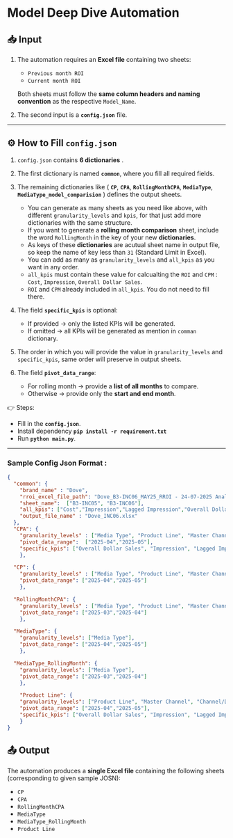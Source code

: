 # Model Deep Dive Automation

## 📥 Input  
1. The automation requires an **Excel file** containing two sheets:  
   - `Previous month ROI`  
   - `Current month ROI`  

   Both sheets must follow the **same column headers and naming convention** as the respective `Model_Name`.  
2. The second input is a **`config.json`** file.  

---

## ⚙️ How to Fill `config.json`  

1. `config.json` contains **6 dictionaries** .  
2. The first dictionary is named **`common`**, where you fill all required fields.  
3. The remaining dictionaries like ( **`CP`**, **`CPA`**, **`RollingMonthCPA`**, **`MediaType`**, **`MediaType_model_comparision`** ) defines the output sheets.  
   - You can generate as many sheets as you need like above, with different `granularity_levels` and `kpis`, for that just add more dictionaries with the same structure.
   - If you want to generate a **rolling month comparison** sheet, include the word `RollingMonth` in the key of your new 
   **dictionaries**.  
   - As keys of these **dictionaries** are acutual sheet name in output file, so keep the name of key less than `31` (Standard Limit in Excel).
   - You can add as many as `granularity_levels` and `all_kpis` as you want in any order. 
   - `all_kpis` must contain these value for calcualting the `ROI` and `CPM` : `Cost`, `Impression`, `Overall Dollar Sales`.
   - `ROI` and `CPM` already included in `all_kpis`. You do not need to fill there.

  
4. The field **`specific_kpis`** is optional:  
   - If provided → only the listed KPIs will be generated.  
   - If omitted → all KPIs will be generated as mention in `comman` dictionary.  
5. The order in which you will provide the value in `granularity_levels` and `specific_kpis`, same order will preserve in output sheets.
6. The field **`pivot_data_range`**:  
   - For rolling month → provide a **list of all months** to compare.  
   - Otherwise → provide only the **start and end month**.  

👉 Steps:  
- Fill in the **`config.json`**.  
- Install dependency **`pip install -r requirement.txt`**
- Run **`python main.py`**.  

---


### Sample Config Json Format : 
```json
{
  "common": {
    "brand_name" : "Dove",
    "rroi_excel_file_path": "Dove_B3-INC06_MAY25_RROI - 24-07-2025 Analysis.xlsx",
    "sheet_name":  ["B3-INC05", "B3-INC06"],
    "all_kpis": ["Cost","Impression","Lagged Impression","Overall Dollar Sales","Overall ROI"],
    "output_file_name" : "Dove_INC06.xlsx" 
  },
  "CPA": {
    "granularity_levels" : ["Media Type", "Product Line", "Master Channel", "Channel/Daypart", "Platform", "Influencer Say", "Audience"],
    "pivot_data_range":  ["2025-04","2025-05"],
    "specific_kpis": ["Overall Dollar Sales", "Impression", "Lagged Impression"]
    },

  "CP": {
    "granularity_levels" : ["Media Type", "Product Line", "Master Channel", "Channel/Daypart", "Platform"],
    "pivot_data_range": ["2025-04","2025-05"]
    },

  "RollingMonthCPA": {
    "granularity_levels" : ["Media Type", "Product Line", "Master Channel", "Channel/Daypart", "Platform", "Influencer Say", "Audience"],
    "pivot_data_range": ["2025-03","2025-04"]
    },

  "MediaType": {
    "granularity_levels": ["Media Type"],
    "pivot_data_range": ["2025-04","2025-05"]
    },

  "MediaType_RollingMonth": {
    "granularity_levels": ["Media Type"],
    "pivot_data_range": ["2025-03","2025-04"]
    },

    "Product Line": {
    "granularity_levels": ["Product Line", "Master Channel", "Channel/Daypart"],
    "pivot_data_range": ["2025-04","2025-05"],
    "specific_kpis": ["Overall Dollar Sales", "Impression", "Lagged Impression"]
    }
}
```


## 📤 Output  
The automation produces a **single Excel file** containing the following sheets (corresponding to given sample JOSN):  

- `CP`  
- `CPA`  
- `RollingMonthCPA`  
- `MediaType`  
- `MediaType_RollingMonth`  
- `Product Line`
